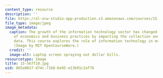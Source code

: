 ```yaml
---
content_type: resource
description: ''
file: https://ol-ocw-studio-app-production.s3.amazonaws.com/courses/15-567-the-economics-of-information-strategy-structure-and-pricing-fall-2010/865a081fd74c71b86e95e13b91c2af76_15-567f10.jpg
file_type: image/jpeg
image_metadata:
  caption: The growth of the information technology sector has changed the nature
    of economics and business practices by impacting the collection and analysis of
    data. This course explores the role of information technology in management today.
    (Image by MIT OpenCourseWare.)
  credit: ''
  image-alt: Laptop screen spraying out dollar bills.
resourcetype: Image
title: 15-567f10.jpg
uid: 865a081f-d74c-71b8-6e95-e13b91c2af76
---
```

